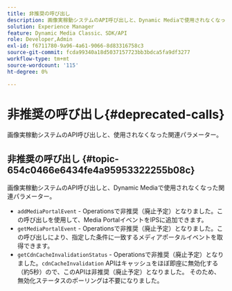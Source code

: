 ```yaml
---
title: 非推奨の呼び出し
description: 画像実稼動システムのAPI呼び出しと、Dynamic Mediaで使用されなくなった関連パラメーター。
solution: Experience Manager
feature: Dynamic Media Classic、SDK/API
role: Developer,Admin
exl-id: f6711780-9a96-4a61-9066-8d83316758c3
source-git-commit: fcda99340a18d5037157723bb3bdca5fa9df3277
workflow-type: tm+mt
source-wordcount: '115'
ht-degree: 0%

---
```


# 非推奨の呼び出し{#deprecated-calls}

画像実稼動システムのAPI呼び出しと、使用されなくなった関連パラメーター。

## 非推奨の呼び出し {#topic-654c0466e6434fe4a95953322255b08c}

画像実稼動システムのAPI呼び出しと、Dynamic Mediaで使用されなくなった関連パラメーター。

* `addMediaPortalEvent` - Operationsで非推奨（廃止予定）となりました。この呼び出しを使用して、Media PortalイベントをIPSに追加できます。
* `getMediaPortalEvent` - Operationsで非推奨（廃止予定）となりました。この呼び出しにより、指定した条件に一致するメディアポータルイベントを取得できます。
* `getCdnCacheInvalidationStatus` - Operationsで非推奨（廃止予定）となりました。`cdnCacheInvalidation` APIはキャッシュをほぼ即座に無効化する（約5秒）ので、このAPIは非推奨（廃止予定）となりました。 そのため、無効化ステータスのポーリングは不要になりました。
